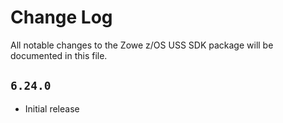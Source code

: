 # Change Log

All notable changes to the Zowe z/OS USS SDK package will be documented in this file.

## `6.24.0`

- Initial release
